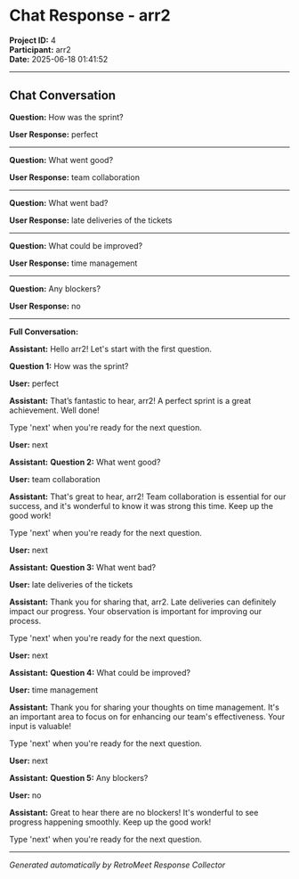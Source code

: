 # Chat Response - arr2

**Project ID:** 4  
**Participant:** arr2  
**Date:** 2025-06-18 01:41:52

---

## Chat Conversation

**Question:** How was the sprint?

**User Response:** perfect

---

**Question:** What went good?

**User Response:** team collaboration

---

**Question:** What went bad?

**User Response:** late deliveries of the tickets

---

**Question:** What could be improved?

**User Response:** time management

---

**Question:** Any blockers?

**User Response:** no

---

**Full Conversation:**

**Assistant:** Hello arr2! Let's start with the first question.

**Question 1:** How was the sprint?

**User:** perfect

**Assistant:** That’s fantastic to hear, arr2! A perfect sprint is a great achievement. Well done!

Type 'next' when you're ready for the next question.

**User:** next

**Assistant:** **Question 2:** What went good?

**User:** team collaboration

**Assistant:** That's great to hear, arr2! Team collaboration is essential for our success, and it's wonderful to know it was strong this time. Keep up the good work!

Type 'next' when you're ready for the next question.

**User:** next

**Assistant:** **Question 3:** What went bad?

**User:** late deliveries of the tickets

**Assistant:** Thank you for sharing that, arr2. Late deliveries can definitely impact our progress. Your observation is important for improving our process.

Type 'next' when you're ready for the next question.

**User:** next

**Assistant:** **Question 4:** What could be improved?

**User:** time management

**Assistant:** Thank you for sharing your thoughts on time management. It's an important area to focus on for enhancing our team's effectiveness. Your input is valuable!

Type 'next' when you're ready for the next question.

**User:** next

**Assistant:** **Question 5:** Any blockers?

**User:** no

**Assistant:** Great to hear there are no blockers! It's wonderful to see progress happening smoothly. Keep up the good work!

Type 'next' when you're ready for the next question.



---

*Generated automatically by RetroMeet Response Collector*
